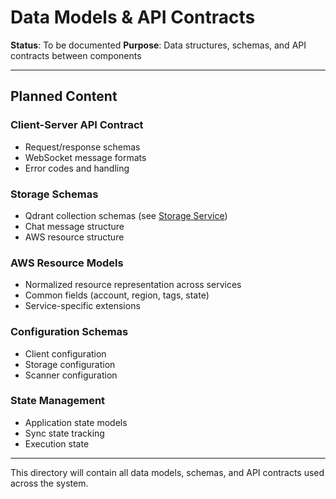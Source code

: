 # Data Models & API Contracts

**Status**: To be documented
**Purpose**: Data structures, schemas, and API contracts between components

---

## Planned Content

### Client-Server API Contract
- Request/response schemas
- WebSocket message formats
- Error codes and handling

### Storage Schemas
- Qdrant collection schemas (see [Storage Service](../02-client/modules/storage-service/collections.md))
- Chat message structure
- AWS resource structure

### AWS Resource Models
- Normalized resource representation across services
- Common fields (account, region, tags, state)
- Service-specific extensions

### Configuration Schemas
- Client configuration
- Storage configuration
- Scanner configuration

### State Management
- Application state models
- Sync state tracking
- Execution state

---

This directory will contain all data models, schemas, and API contracts used across the system.